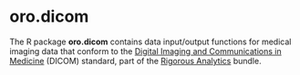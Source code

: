 # oro.dicom

The R package **oro.dicom** contains data input/output functions for medical imaging data that conform to the <a href="http://medical.nema.org">Digital Imaging and Communications in Medicine</a> (DICOM) standard, part of the <a href="http://rigorousanalytics.blogspot.com">Rigorous Analytics</a> bundle.
